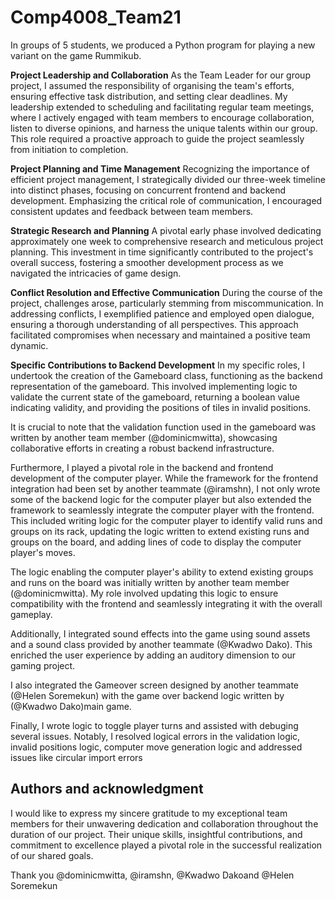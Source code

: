 # Comp4008_Team21
In groups of 5 students, we produced a Python program for playing a new variant on the game Rummikub.

**Project Leadership and Collaboration**
As the Team Leader for our group project, I assumed the responsibility of organising the team's efforts, ensuring effective task distribution, and setting clear deadlines. My leadership extended to scheduling and facilitating regular team meetings, where I actively engaged with team members to encourage collaboration, listen to diverse opinions, and harness the unique talents within our group. This role required a proactive approach to guide the project seamlessly from initiation to completion.

**Project Planning and Time Management**
Recognizing the importance of efficient project management, I strategically divided our three-week timeline into distinct phases, focusing on concurrent frontend and backend development. Emphasizing the critical role of communication, I encouraged consistent updates and feedback between team members.

**Strategic Research and Planning**
A pivotal early phase involved dedicating approximately one week to comprehensive research and meticulous project planning. This investment in time significantly contributed to the project's overall success, fostering a smoother development process as we navigated the intricacies of game design.

**Conflict Resolution and Effective Communication**
During the course of the project, challenges arose, particularly stemming from miscommunication. In addressing conflicts, I exemplified patience and employed open dialogue, ensuring a thorough understanding of all perspectives. This approach facilitated compromises when necessary and maintained a positive team dynamic.

**Specific Contributions to Backend Development**
In my specific roles, I undertook the creation of the Gameboard class, functioning as the backend representation of the gameboard. This involved implementing logic to validate the current state of the gameboard, returning a boolean value indicating validity, and providing the positions of tiles in invalid positions.

It is crucial to note that the validation function used in the gameboard was written by another team member (@dominicmwitta), showcasing collaborative efforts in creating a robust backend infrastructure.

Furthermore, I played a pivotal role in the backend and frontend development of the computer player. While the framework for the frontend integration had been set by another teammate (@iramshn), I not only wrote some of the backend logic for the computer player but also extended the framework to seamlessly integrate the computer player with the frontend. This included writing logic for the computer player to identify valid runs and groups on its rack, updating the logic written to extend existing runs and groups on the board, and adding lines of code to display the computer player's moves.

The logic enabling the computer player's ability to extend existing groups and runs on the board was initially written by another team member (@dominicmwitta). My role involved updating this logic to ensure compatibility with the frontend and seamlessly integrating it with the overall gameplay.

Additionally, I integrated sound effects into the game using sound assets and a sound class provided by another teammate (@Kwadwo Dako). This enriched the user experience by adding an auditory dimension to our gaming project.

I also integrated the Gameover screen designed by another teammate (@Helen Soremekun) with the game over backend logic written by (@Kwadwo Dako)main game.

Finally, I wrote logic to toggle player turns and assisted with debuging several issues. Notably, I resolved logical errors in the validation logic, invalid positions logic, computer move generation logic and addressed issues like circular import errors


## Authors and acknowledgment
I would like to express my sincere gratitude to my exceptional team members for their unwavering dedication and collaboration throughout the duration of our project. Their unique skills, insightful contributions, and commitment to excellence played a pivotal role in the successful realization of our shared goals. 

Thank you @dominicmwitta, @iramshn, @Kwadwo Dakoand @Helen Soremekun

